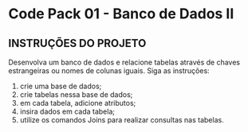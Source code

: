 # Code Pack 01 - Banco de Dados II

## INSTRUÇÕES DO PROJETO

Desenvolva um banco de dados e relacione tabelas através de chaves estrangeiras ou nomes de colunas iguais. Siga as instruções:

1. crie uma base de dados;
2. crie tabelas nessa base de dados;
3. em cada tabela, adicione atributos;
4. insira dados em cada tabela;
5. utilize os comandos Joins para realizar consultas nas tabelas.
